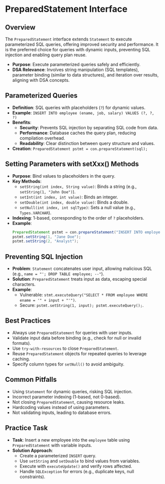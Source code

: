 # PreparedStatement Interface

## Overview
The `PreparedStatement` interface extends `Statement` to execute parameterized SQL queries, offering improved security and performance. It is the preferred choice for queries with dynamic inputs, preventing SQL injection and enabling query plan reuse.

- **Purpose**: Execute parameterized queries safely and efficiently.
- **DSA Relevance**: Involves string manipulation (SQL templates), parameter binding (similar to data structures), and iteration over results, aligning with DSA concepts.

## Parameterized Queries
- **Definition**: SQL queries with placeholders (`?`) for dynamic values.
- **Example**: `INSERT INTO employee (ename, job, salary) VALUES (?, ?, ?)`
- **Benefits**:
  - **Security**: Prevents SQL injection by separating SQL code from data.
  - **Performance**: Database caches the query plan, reducing compilation overhead.
  - **Readability**: Clear distinction between query structure and values.
- **Creation**: `PreparedStatement pstmt = con.prepareStatement(sql);`

## Setting Parameters with setXxx() Methods
- **Purpose**: Bind values to placeholders in the query.
- **Key Methods**:
  - `setString(int index, String value)`: Binds a string (e.g., `setString(1, "John Doe")`).
  - `setInt(int index, int value)`: Binds an integer.
  - `setDouble(int index, double value)`: Binds a double.
  - `setNull(int index, int sqlType)`: Sets a null value (e.g., `Types.VARCHAR`).
- **Indexing**: 1-based, corresponding to the order of `?` placeholders.
- **Example**:
  ```java
  PreparedStatement pstmt = con.prepareStatement("INSERT INTO employee (ename, job) VALUES (?, ?)");
  pstmt.setString(1, "Jane Doe");
  pstmt.setString(2, "Analyst");
  ```

## Preventing SQL Injection
- **Problem**: `Statement` concatenates user input, allowing malicious SQL (e.g., `name = "'; DROP TABLE employee; --"`).
- **Solution**: `PreparedStatement` treats input as data, escaping special characters.
- **Example**:
  - Vulnerable: `stmt.executeQuery("SELECT * FROM employee WHERE ename = '" + input + "'")`.
  - Secure: `pstmt.setString(1, input); pstmt.executeQuery();`.

## Best Practices
- Always use `PreparedStatement` for queries with user inputs.
- Validate input data before binding (e.g., check for null or invalid formats).
- Use `try-with-resources` to close `PreparedStatement`.
- Reuse `PreparedStatement` objects for repeated queries to leverage caching.
- Specify column types for `setNull()` to avoid ambiguity.

## Common Pitfalls
- Using `Statement` for dynamic queries, risking SQL injection.
- Incorrect parameter indexing (1-based, not 0-based).
- Not closing `PreparedStatement`, causing resource leaks.
- Hardcoding values instead of using parameters.
- Not validating inputs, leading to database errors.

## Practice Task
- **Task**: Insert a new employee into the `employee` table using `PreparedStatement` with variable inputs.
- **Solution Approach**:
  - Create a parameterized `INSERT` query.
  - Use `setString` and `setDouble` to bind values from variables.
  - Execute with `executeUpdate()` and verify rows affected.
  - Handle `SQLException` for errors (e.g., duplicate keys, null constraints).